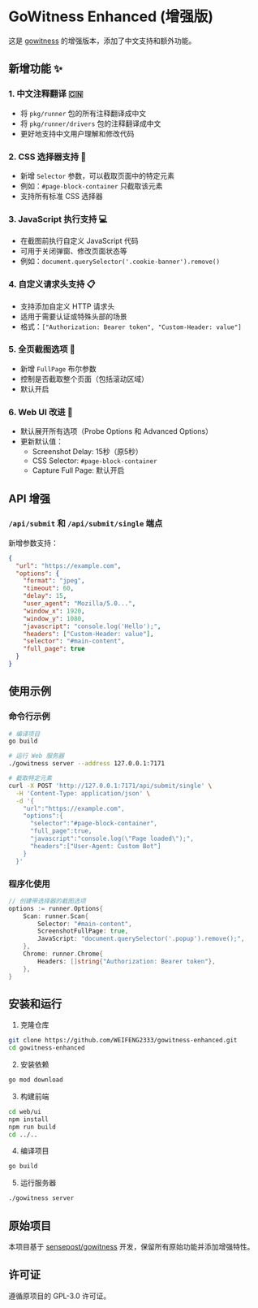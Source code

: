 # GoWitness Enhanced (增强版)

这是 [gowitness](https://github.com/sensepost/gowitness) 的增强版本，添加了中文支持和额外功能。

## 新增功能 ✨

### 1. 中文注释翻译 🇨🇳

- 将 `pkg/runner` 包的所有注释翻译成中文
- 将 `pkg/runner/drivers` 包的注释翻译成中文
- 更好地支持中文用户理解和修改代码

### 2. CSS 选择器支持 🎯

- 新增 `Selector` 参数，可以截取页面中的特定元素
- 例如：`#page-block-container` 只截取该元素
- 支持所有标准 CSS 选择器

### 3. JavaScript 执行支持 💻

- 在截图前执行自定义 JavaScript 代码
- 可用于关闭弹窗、修改页面状态等
- 例如：`document.querySelector('.cookie-banner').remove()`

### 4. 自定义请求头支持 📋

- 支持添加自定义 HTTP 请求头
- 适用于需要认证或特殊头部的场景
- 格式：`["Authorization: Bearer token", "Custom-Header: value"]`

### 5. 全页截图选项 📸

- 新增 `FullPage` 布尔参数
- 控制是否截取整个页面（包括滚动区域）
- 默认开启

### 6. Web UI 改进 🎨

- 默认展开所有选项（Probe Options 和 Advanced Options）
- 更新默认值：
  - Screenshot Delay: 15秒（原5秒）
  - CSS Selector: `#page-block-container`
  - Capture Full Page: 默认开启

## API 增强

### `/api/submit` 和 `/api/submit/single` 端点

新增参数支持：

```json
{
  "url": "https://example.com",
  "options": {
    "format": "jpeg",
    "timeout": 60,
    "delay": 15,
    "user_agent": "Mozilla/5.0...",
    "window_x": 1920,
    "window_y": 1080,
    "javascript": "console.log('Hello');",
    "headers": ["Custom-Header: value"],
    "selector": "#main-content",
    "full_page": true
  }
}
```

## 使用示例

### 命令行示例

```bash
# 编译项目
go build

# 运行 Web 服务器
./gowitness server --address 127.0.0.1:7171

# 截取特定元素
curl -X POST 'http://127.0.0.1:7171/api/submit/single' \
  -H 'Content-Type: application/json' \
  -d '{
    "url":"https://example.com",
    "options":{
      "selector":"#page-block-container",
      "full_page":true,
      "javascript":"console.log(\"Page loaded\");",
      "headers":["User-Agent: Custom Bot"]
    }
  }'
```

### 程序化使用

```go
// 创建带选择器的截图选项
options := runner.Options{
    Scan: runner.Scan{
        Selector: "#main-content",
        ScreenshotFullPage: true,
        JavaScript: "document.querySelector('.popup').remove();",
    },
    Chrome: runner.Chrome{
        Headers: []string{"Authorization: Bearer token"},
    },
}
```

## 安装和运行

1. 克隆仓库

```bash
git clone https://github.com/WEIFENG2333/gowitness-enhanced.git
cd gowitness-enhanced
```

2. 安装依赖

```bash
go mod download
```

3. 构建前端

```bash
cd web/ui
npm install
npm run build
cd ../..
```

4. 编译项目

```bash
go build
```

5. 运行服务器

```bash
./gowitness server
```

## 原始项目

本项目基于 [sensepost/gowitness](https://github.com/sensepost/gowitness) 开发，保留所有原始功能并添加增强特性。

## 许可证

遵循原项目的 GPL-3.0 许可证。
